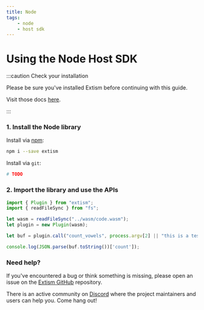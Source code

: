 ```yaml
---
title: Node
tags:
    - node
    - host sdk
---
```


# Using the Node Host SDK


:::caution Check your installation

Please be sure you've installed Extism before continuing with this guide.

Visit those docs [here](/docs/install).

:::

### 1. Install the Node library

Install via [npm](https://www.npmjs.com/):
```sh
npm i --save extism
```

Install via `git`:
```sh
# TODO
```

### 2. Import the library and use the APIs

```javascript title=app.js
import { Plugin } from "extism";
import { readFileSync } from "fs";

let wasm = readFileSync("../wasm/code.wasm");
let plugin = new Plugin(wasm);

let buf = plugin.call("count_vowels", process.argv[2] || "this is a test");

console.log(JSON.parse(buf.toString())['count']);
```


### Need help?

If you've encountered a bug or think something is missing, please open an issue on the [Extism GitHub](https://github.com/extism/extism) repository.

There is an active community on [Discord](#) where the project maintainers and users can help you. Come hang out!

